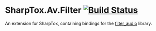SharpTox.Av.Filter [![Build Status](https://jenkins.impy.me/job/SharpTox.Av.Filter%20x86/badge/icon)](https://jenkins.impy.me/job/SharpTox.Av.Filter/)
==================

An extension for SharpTox, containing bindings for the [filter_audio](https://github.com/irungentoo/filter_audio) library.
